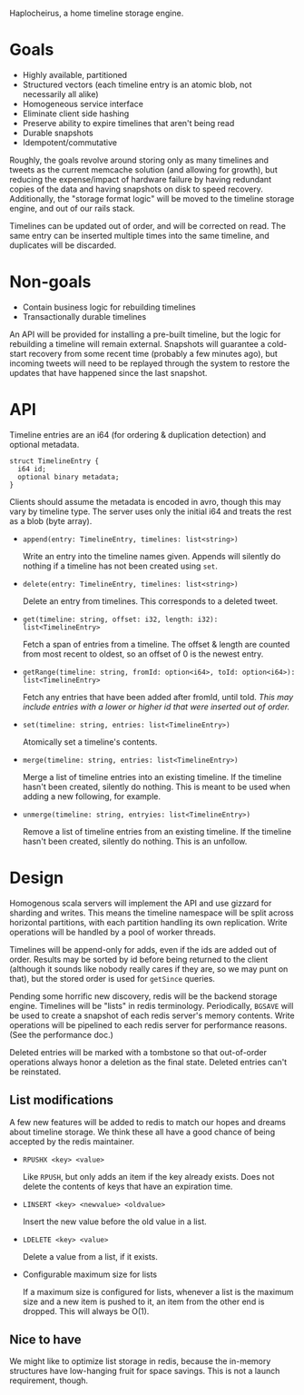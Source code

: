 
Haplocheirus, a home timeline storage engine.

# Goals

- Highly available, partitioned
- Structured vectors (each timeline entry is an atomic blob, not necessarily all alike)
- Homogeneous service interface
- Eliminate client side hashing
- Preserve ability to expire timelines that aren't being read
- Durable snapshots
- Idempotent/commutative

Roughly, the goals revolve around storing only as many timelines and tweets as the current memcache
solution (and allowing for growth), but reducing the expense/impact of hardware failure by having
redundant copies of the data and having snapshots on disk to speed recovery. Additionally, the
"storage format logic" will be moved to the timeline storage engine, and out of our rails stack.

Timelines can be updated out of order, and will be corrected on read. The same entry can be inserted
multiple times into the same timeline, and duplicates will be discarded.

# Non-goals

- Contain business logic for rebuilding timelines
- Transactionally durable timelines

An API will be provided for installing a pre-built timeline, but the logic for rebuilding a timeline
will remain external. Snapshots will guarantee a cold-start recovery from some recent time (probably
a few minutes ago), but incoming tweets will need to be replayed through the system to restore the
updates that have happened since the last snapshot.

# API

Timeline entries are an i64 (for ordering & duplication detection) and optional metadata.

    struct TimelineEntry {
      i64 id;
      optional binary metadata;
    }

Clients should assume the metadata is encoded in avro, though this may vary by timeline type. The
server uses only the initial i64 and treats the rest as a blob (byte array).

- `append(entry: TimelineEntry, timelines: list<string>)`

  Write an entry into the timeline names given. Appends will silently do nothing if a timeline has
  not been created using `set`.

- `delete(entry: TimelineEntry, timelines: list<string>)`

  Delete an entry from timelines. This corresponds to a deleted tweet.

- `get(timeline: string, offset: i32, length: i32): list<TimelineEntry>`

  Fetch a span of entries from a timeline. The offset & length are counted from most recent to
  oldest, so an offset of 0 is the newest entry.

- `getRange(timeline: string, fromId: option<i64>, toId: option<i64>): list<TimelineEntry>`

  Fetch any entries that have been added after fromId, until toId.
  *This may include entries with a lower or higher id that were inserted out of order.*

- `set(timeline: string, entries: list<TimelineEntry>)`

  Atomically set a timeline's contents.

- `merge(timeline: string, entries: list<TimelineEntry>)`

  Merge a list of timeline entries into an existing timeline. If the timeline hasn't been created,
  silently do nothing. This is meant to be used when adding a new following, for example.

- `unmerge(timeline: string, entryies: list<TimelineEntry>)`

  Remove a list of timeline entries from an existing timeline. If the timeline hasn't been created,
  silently do nothing. This is an unfollow.

# Design

Homogenous scala servers will implement the API and use gizzard for sharding and writes. This means
the timeline namespace will be split across horizontal partitions, with each partition handling its
own replication. Write operations will be handled by a pool of worker threads.

Timelines will be append-only for adds, even if the ids are added out of order. Results may be
sorted by id before being returned to the client (although it sounds like nobody really cares if
they are, so we may punt on that), but the stored order is used for `getSince` queries.

Pending some horrific new discovery, redis will be the backend storage engine. Timelines will be
"lists" in redis terminology. Periodically, `BGSAVE` will be used to create a snapshot of each redis
server's memory contents. Write operations will be pipelined to each redis server for performance
reasons. (See the performance doc.)

Deleted entries will be marked with a tombstone so that out-of-order operations always honor a
deletion as the final state. Deleted entries can't be reinstated.

## List modifications

A few new features will be added to redis to match our hopes and dreams about timeline storage. We
think these all have a good chance of being accepted by the redis maintainer.

- `RPUSHX <key> <value>`

  Like `RPUSH`, but only adds an item if the key already exists. Does not delete the contents of
  keys that have an expiration time.

- `LINSERT <key> <newvalue> <oldvalue>`

  Insert the new value before the old value in a list.

- `LDELETE <key> <value>`

  Delete a value from a list, if it exists.

- Configurable maximum size for lists

  If a maximum size is configured for lists, whenever a list is the maximum size and a new item is
  pushed to it, an item from the other end is dropped. This will always be O(1).

## Nice to have

We might like to optimize list storage in redis, because the in-memory structures have low-hanging
fruit for space savings. This is not a launch requirement, though.
